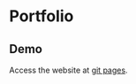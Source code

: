 # Portfolio

## Demo

Access the website at [git pages](https://king-melchizedek.github.io/portfolio/).